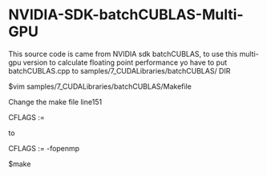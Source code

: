 # NVIDIA-SDK-batchCUBLAS-Multi-GPU

This source code is came from NVIDIA sdk batchCUBLAS,
to use this multi-gpu version to calculate floating point performance 
yo have to put batchCUBLAS.cpp to samples/7_CUDALibraries/batchCUBLAS/ DIR

$vim samples/7_CUDALibraries/batchCUBLAS/Makefile

Change the make file line151


CFLAGS := 

to 

CFLAGS := -fopenmp 

$make 

